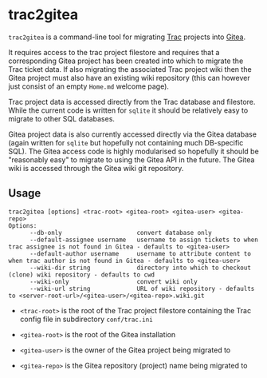 # trac2gitea

`trac2gitea` is a command-line tool for migrating [Trac](https://trac.edgewall.org/) projects into [Gitea](https://gitea.io/).

It requires access to the trac project filestore and requires that a corresponding Gitea project has been created into which to migrate the Trac ticket data. If also migrating the associated Trac project wiki then the Gitea project must also have an existing wiki repository (this can however just consist of an empty `Home.md` welcome page).

Trac project data is accessed directly from the Trac database and filestore. While the current code is written for `sqlite` it should be relatively easy to migrate to other SQL databases. 

Gitea project data is also currently accessed directly via the Gitea database (again written for `sqlite` but hopefully not containing much DB-specific SQL). The Gitea access code is highly modularised so hopefully it should be "reasonably easy" to migrate to using the Gitea API in the future. The Gitea wiki is accessed through the Gitea wiki git repository.

## Usage
```
trac2gitea [options] <trac-root> <gitea-root> <gitea-user> <gitea-repo>
Options:
      --db-only                     convert database only
      --default-assignee username   username to assign tickets to when trac assignee is not found in Gitea - defaults to <gitea-user>
      --default-author username     username to attribute content to when trac author is not found in Gitea - defaults to <gitea-user>
      --wiki-dir string             directory into which to checkout (clone) wiki repository - defaults to cwd
      --wiki-only                   convert wiki only
      --wiki-url string             URL of wiki repository - defaults to <server-root-url>/<gitea-user>/<gitea-repo>.wiki.git
```

* `<trac-root>` is the root of the Trac project filestore containing the Trac config file in subdirectory `conf/trac.ini`

* `<gitea-root>` is the root of the Gitea installation

* `<gitea-user>` is the owner of the Gitea project being migrated to

* `<gitea-repo>` is the Gitea repository (project) name being migrated to

